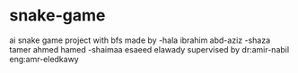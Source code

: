# snake-game
 ai snake game project with bfs 
 made by 
 -hala ibrahim abd-aziz
 -shaza tamer ahmed hamed 
 -shaimaa esaeed elawady 
 supervised by 
 dr:amir-nabil 
 eng:amr-eledkawy
